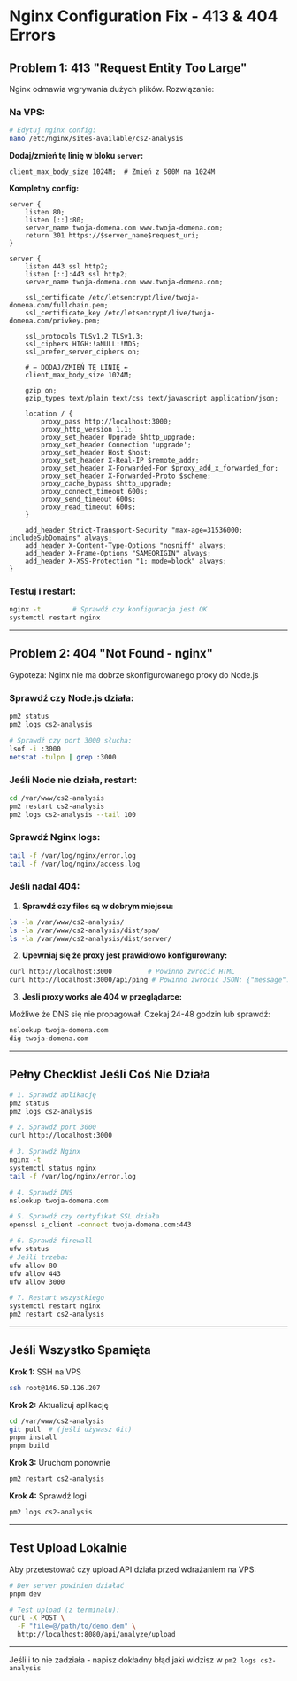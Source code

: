 # Nginx Configuration Fix - 413 & 404 Errors

## Problem 1: 413 "Request Entity Too Large"

Nginx odmawia wgrywania dużych plików. Rozwiązanie:

### Na VPS:

```bash
# Edytuj nginx config:
nano /etc/nginx/sites-available/cs2-analysis
```

**Dodaj/zmień tę linię w bloku `server`:**

```nginx
client_max_body_size 1024M;  # Zmień z 500M na 1024M
```

**Kompletny config:**

```nginx
server {
    listen 80;
    listen [::]:80;
    server_name twoja-domena.com www.twoja-domena.com;
    return 301 https://$server_name$request_uri;
}

server {
    listen 443 ssl http2;
    listen [::]:443 ssl http2;
    server_name twoja-domena.com www.twoja-domena.com;

    ssl_certificate /etc/letsencrypt/live/twoja-domena.com/fullchain.pem;
    ssl_certificate_key /etc/letsencrypt/live/twoja-domena.com/privkey.pem;

    ssl_protocols TLSv1.2 TLSv1.3;
    ssl_ciphers HIGH:!aNULL:!MD5;
    ssl_prefer_server_ciphers on;

    # ← DODAJ/ZMIEŃ TĘ LINIĘ ←
    client_max_body_size 1024M;

    gzip on;
    gzip_types text/plain text/css text/javascript application/json;

    location / {
        proxy_pass http://localhost:3000;
        proxy_http_version 1.1;
        proxy_set_header Upgrade $http_upgrade;
        proxy_set_header Connection 'upgrade';
        proxy_set_header Host $host;
        proxy_set_header X-Real-IP $remote_addr;
        proxy_set_header X-Forwarded-For $proxy_add_x_forwarded_for;
        proxy_set_header X-Forwarded-Proto $scheme;
        proxy_cache_bypass $http_upgrade;
        proxy_connect_timeout 600s;
        proxy_send_timeout 600s;
        proxy_read_timeout 600s;
    }

    add_header Strict-Transport-Security "max-age=31536000; includeSubDomains" always;
    add_header X-Content-Type-Options "nosniff" always;
    add_header X-Frame-Options "SAMEORIGIN" always;
    add_header X-XSS-Protection "1; mode=block" always;
}
```

### Testuj i restart:

```bash
nginx -t        # Sprawdź czy konfiguracja jest OK
systemctl restart nginx
```

---

## Problem 2: 404 "Not Found - nginx"

Gypoteza: Nginx nie ma dobrze skonfigurowanego proxy do Node.js

### Sprawdź czy Node.js działa:

```bash
pm2 status
pm2 logs cs2-analysis

# Sprawdź czy port 3000 słucha:
lsof -i :3000
netstat -tulpn | grep :3000
```

### Jeśli Node nie działa, restart:

```bash
cd /var/www/cs2-analysis
pm2 restart cs2-analysis
pm2 logs cs2-analysis --tail 100
```

### Sprawdź Nginx logs:

```bash
tail -f /var/log/nginx/error.log
tail -f /var/log/nginx/access.log
```

### Jeśli nadal 404:

1. **Sprawdź czy files są w dobrym miejscu:**

```bash
ls -la /var/www/cs2-analysis/
ls -la /var/www/cs2-analysis/dist/spa/
ls -la /var/www/cs2-analysis/dist/server/
```

2. **Upewniaj się że proxy jest prawidłowo konfigurowany:**

```bash
curl http://localhost:3000         # Powinno zwrócić HTML
curl http://localhost:3000/api/ping # Powinno zwrócić JSON: {"message":"ping"}
```

3. **Jeśli proxy works ale 404 w przeglądarce:**

Możliwe że DNS się nie propagował. Czekaj 24-48 godzin lub sprawdź:

```bash
nslookup twoja-domena.com
dig twoja-domena.com
```

---

## Pełny Checklist Jeśli Coś Nie Działa

```bash
# 1. Sprawdź aplikację
pm2 status
pm2 logs cs2-analysis

# 2. Sprawdź port 3000
curl http://localhost:3000

# 3. Sprawdź Nginx
nginx -t
systemctl status nginx
tail -f /var/log/nginx/error.log

# 4. Sprawdź DNS
nslookup twoja-domena.com

# 5. Sprawdź czy certyfikat SSL działa
openssl s_client -connect twoja-domena.com:443

# 6. Sprawdź firewall
ufw status
# Jeśli trzeba:
ufw allow 80
ufw allow 443
ufw allow 3000

# 7. Restart wszystkiego
systemctl restart nginx
pm2 restart cs2-analysis
```

---

## Jeśli Wszystko Spamięta

**Krok 1:** SSH na VPS

```bash
ssh root@146.59.126.207
```

**Krok 2:** Aktualizuj aplikację

```bash
cd /var/www/cs2-analysis
git pull  # (jeśli używasz Git)
pnpm install
pnpm build
```

**Krok 3:** Uruchom ponownie

```bash
pm2 restart cs2-analysis
```

**Krok 4:** Sprawdź logi

```bash
pm2 logs cs2-analysis
```

---

## Test Upload Lokalnie

Aby przetestować czy upload API działa przed wdrażaniem na VPS:

```bash
# Dev server powinien działać
pnpm dev

# Test upload (z terminalu):
curl -X POST \
  -F "file=@/path/to/demo.dem" \
  http://localhost:8080/api/analyze/upload
```

---

Jeśli i to nie zadziała - napisz dokładny błąd jaki widzisz w `pm2 logs cs2-analysis`
